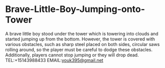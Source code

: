 # Brave-Little-Boy-Jumping-onto-Tower
A brave little boy stood under the tower which is towering into clouds and started jumping up from the bottom. However, the tower is covered with various obstacles, such as sharp steel placed on both sides, circular saws rolling around, so the player must be careful to dodge these obstacles. Additionally, players cannot stop jumping or they will drop dead.
TEL:+15143988433
EMAIL:youk395@gmail.net
